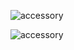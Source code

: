 ![accessory](https://github.com/user-attachments/assets/b3ebc47f-c4ce-460b-a56c-525f22faaf5e)

![accessory](https://github.com/user-attachments/assets/ae79d351-8294-407e-930c-f332bdc0f890)
